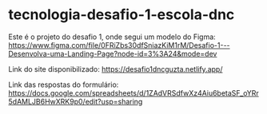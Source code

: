 # tecnologia-desafio-1-escola-dnc
Este é o projeto do desafio 1, onde segui um modelo do Figma: https://www.figma.com/file/0FRiZbs30dfSniazKiM1rM/Desafio-1---Desenvolva-uma-Landing-Page?node-id=3%3A24&mode=dev

Link do site disponibilizado: https://desafio1dncguzta.netlify.app/

Link das respostas do formulário: https://docs.google.com/spreadsheets/d/1ZAdVRSdfwXz4Aiu6betaSF_oYRr5dAMLJB6HwXRK9p0/edit?usp=sharing
